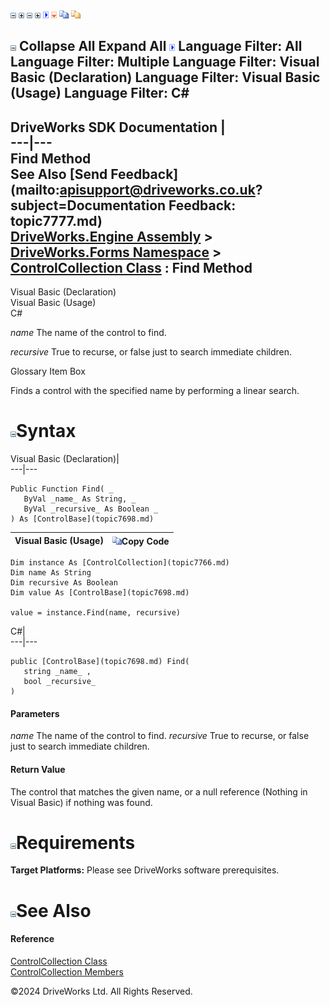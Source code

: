![](dotnetimages/collapse.gif) ![](dotnetimages/expand.gif) ![](dotnetimages/collapse.gif) ![](dotnetimages/expand.gif) ![](dotnetimages/drpdown.gif) ![](dotnetimages/drpdown_orange.gif) ![](dotnetimages/copycode.gif) ![](dotnetimages/copycodeHighlight.gif)

![](dotnetimages/collapse.gif) Collapse All Expand All ![](dotnetimages/drpdown.gif) Language Filter: All  Language Filter: Multiple  Language Filter: Visual Basic (Declaration) Language Filter: Visual Basic (Usage) Language Filter: C#  
---  
DriveWorks SDK Documentation  |   
---|---  
Find Method   
See Also [Send Feedback](mailto:apisupport@driveworks.co.uk?subject=Documentation Feedback: topic7777.md)  
[DriveWorks.Engine Assembly](topic2156.md) > [DriveWorks.Forms Namespace](topic7266.md) > [ControlCollection Class](topic7766.md) : Find Method  
---  
  
Visual Basic (Declaration)    
Visual Basic (Usage)    
C# 

_name_
    The name of the control to find.

_recursive_
    True to recurse, or false just to search immediate children.

Glossary Item Box

Finds a control with the specified name by performing a linear search. 

# ![](dotnetimages/collapse.gif)Syntax

Visual Basic (Declaration)|   
---|---  
      
    
    Public Function Find( _
       ByVal _name_ As String, _
       ByVal _recursive_ As Boolean _
    ) As [ControlBase](topic7698.md)  
  
Visual Basic (Usage)| ![](dotnetimages/copycode.gif)Copy Code  
---|---  
      
    
    Dim instance As [ControlCollection](topic7766.md)
    Dim name As String
    Dim recursive As Boolean
    Dim value As [ControlBase](topic7698.md)
     
    value = instance.Find(name, recursive)  
  
C#|   
---|---  
      
    
    public [ControlBase](topic7698.md) Find( 
       string _name_ ,
       bool _recursive_
    )  
  
#### Parameters

 _name_
    The name of the control to find.
_recursive_
    True to recurse, or false just to search immediate children.

#### Return Value

The control that matches the given name, or a null reference (Nothing in Visual Basic) if nothing was found.

# ![](dotnetimages/collapse.gif)Requirements

**Target Platforms:** Please see DriveWorks software prerequisites.

# ![](dotnetimages/collapse.gif)See Also

#### Reference

[ControlCollection Class](topic7766.md)   
[ControlCollection Members](topic7767.md)

©2024 DriveWorks Ltd. All Rights Reserved.
